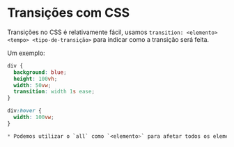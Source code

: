 # Transições com CSS

Transições no CSS é relativamente fácil, usamos `transition: <elemento> <tempo> <tipo-de-transição>` para indicar como a transição será feita.

Um exemplo:

```css
div {
  background: blue;
  height: 100vh;
  width: 50vw;
  transition: width 1s ease;
}
```

```css
div:hover {
  width: 100vw;
}

* Podemos utilizar o `all` como `<elemento>` para afetar todos os elementos que estão no seletor, mas fazendo isso a transição irá ser acionada também quando a tela da aplicação for redimencionada.
